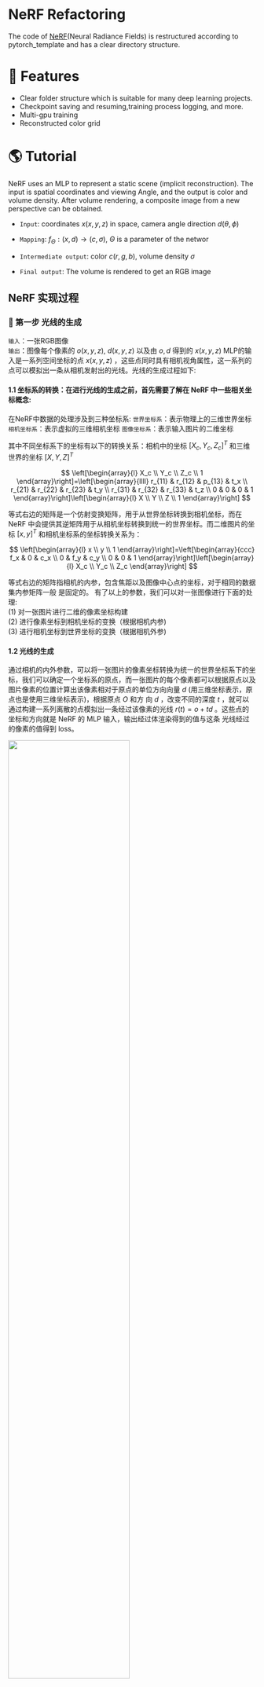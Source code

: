 NeRF Refactoring
=====
The code of [NeRF](https://arxiv.org/pdf/2003.08934.pdf)(Neural Radiance Fields) is restructured according to pytorch_template and has a clear directory structure.

# :muscle: Features
* Clear folder structure which is suitable for many deep learning projects.
* Checkpoint saving and resuming,training process logging, and more.
* Multi-gpu training
* Reconstructed color grid

# :earth_americas: Tutorial
NeRF uses an MLP to represent a static scene (implicit reconstruction). The input is spatial coordinates and viewing Angle, and the output is color and volume density. After volume rendering, a composite image from a new perspective can be obtained.  

* ```Input```:  coordinates $x(x,y,z)$ in space, camera angle direction $d(\theta,\phi )$  

* ```Mapping```:  $f_{\Theta }:(x,d) \to (c,\sigma )$, $\Theta$ is a parameter of the networ  

* ```Intermediate output```:  color $c(r,g,b)$, volume density $\sigma$  

* ```Final output```:  The volume is rendered to get an RGB image

## NeRF 实现过程
### :walking: 第一步 光线的生成
`输入`：一张RGB图像  
`输出`：图像每个像素的 $o(x, y, z)$, $d(x, y, z)$ 以及由 $o, d$ 得到的 $x(x, y, z)$
MLP的输入是一系列空间坐标的点 $x(x, y, z)$ ，这些点同时具有相机视角属性，这一系列的点可以模拟出一条从相机发射出的光线。光线的生成过程如下:
#### 1.1 坐标系的转换：在进行光线的生成之前，首先需要了解在 NeRF 中一些相关坐标概念:
在NeRF中数据的处理涉及到三种坐标系:
`世界坐标系`：表示物理上的三维世界坐标
`相机坐标系`：表示虚拟的三维相机坐标
`图像坐标系`：表示输入图片的二维坐标

其中不同坐标系下的坐标有以下的转换关系：相机中的坐标 $\left[X_c, Y_c, Z_c\right]^T$ 和三维世界的坐标 $[X, Y, Z]^T$  

$$
\left[\begin{array}{l}
X_c \\
Y_c \\
Z_c \\
1
\end{array}\right]=\left[\begin{array}{llll}
r_{11} & r_{12} & p_{13} & t_x \\
r_{21} & r_{22} & r_{23} & t_y \\
r_{31} & r_{32} & r_{33} & t_z \\
0 & 0 & 0 & 1
\end{array}\right]\left[\begin{array}{l}
X \\
Y \\
Z \\
1
\end{array}\right]
$$

等式右边的矩阵是一个仿射变换矩阵，用于从世界坐标转换到相机坐标，而在 NeRF 中会提供其逆矩阵用于从相机坐标转换到统一的世界坐标。而二维图片的坐标 $[x, y]^T$ 和相机坐标系的坐标转换关系为：

$$
\left[\begin{array}{l}
x \\
y \\
1
\end{array}\right]=\left[\begin{array}{ccc}
f_x & 0 & c_x \\
0 & f_y & c_y \\
0 & 0 & 1
\end{array}\right]\left[\begin{array}{l}
X_c \\
Y_c \\
Z_c
\end{array}\right]
$$

等式右边的矩阵指相机的内参，包含焦距以及图像中心点的坐标，对于相同的数据集内参矩阵一般 是固定的。
有了以上的参数，我们可以对一张图像进行下面的处理:  
(1) 对一张图片进行二维的像素坐标构建  
(2) 进行像素坐标到相机坐标的变换（根据相机内参)  
(3) 进行相机坐标到世界坐标的变换（根据相机外参)
#### 1.2 光线的生成
通过相机的内外参数，可以将一张图片的像素坐标转换为统一的世界坐标系下的坐标，我们可以确定一个坐标系的原点，而一张图片的每个像素都可以根据原点以及图片像素的位置计算出该像素相对于原点的单位方向向量 $d$ (用三维坐标表示，原点也是使用三维坐标表示)，根据原点 $O$ 和方 向 $d$ ，改变不同的深度 $t$ ，就可以通过构建一系列离散的点模拟出一条经过该像素的光线 $r(t)=o+t d$ 。这些点的坐标和方向就是 NeRF 的 MLP 输入，输出经过体渲染得到的值与这条 光线经过的像素的值得到 loss。

<img width="70%" src="https://user-images.githubusercontent.com/61340340/237008128-7e28dab6-1f60-419a-b8a3-f141fc498ca2.jpg" >

### :running: 第二步 位置编码
`输入`: 一条光线上的 $x(x, y, z), d(x, y, z)$  

`输出`: $\gamma(x), \gamma(d)$  

`位置编码公式`: $\gamma(p)=\left(\sin \left(2^0 \pi p\right), \cos \left(2^0 \pi p\right), \ldots, \sin \left(2^{L-1} \pi p\right), \cos \left(2^{L-1} \pi p\right)\right)$ 其中，维度的变化： $R->R^{2 L}$ ，需要注意在上一步提到模拟一条光线时用的是一系列离散的点，那么对应这些点的坐标都是不同的（64个），但单位方向 $d(x, y, z)$ 对于这条光线上的点来说都是相同的，对每一个点进行位置编码，原来是 3 维， L 取 10，那么最终的维度就是 $3 \times 2 \times 10=60$ 维，同理单位方向向量维度也是 3 ， L 取 4，最终是 24 维，这就是论文中 MLP 网络上提到的 $\gamma(x) 60$ 和 $\gamma(d) 24$ 。

### 👫: 第三步 MLP预测
`输入`: $\gamma(x), \gamma(d)$  

`输出`: $c(r, g, b), \sigma$

<img width="70%" src="https://user-images.githubusercontent.com/61340340/237011945-ce4f502a-55f6-45e0-ade3-ac74dea45240.PNG" >

用一系列的点模拟一条光线，一条光线穿过一个像素，也就是说对一条光线上的每个点，都需要经过一次MLP，在文中提到一条光线粗采样64 个点那么这 64 个点都会经过MLP，也就是会输出 64 个 $\sigma$ ，然后再加入 $\gamma(d)$ ， 注意对这 64 个点来说它们都是处在同一条光线上，所以每个点的 $\gamma(d)$ 都是一样的，然后得到 64 个点对应预测的 rgb 值。

### :dancers: 第四步 体渲染
`输入`: 一条光线上的 $c(r, g, b), \sigma$  
`输出`: 渲染后的 RGB 值

`光线的颜色值公式`:
$C(r)=\int_{t_n}^{t_f} T(t) \sigma(r(t)) c(r(t), d) dt ; \int T(t)=\exp \left(-\int_{t^n}^t \sigma(r(s)) ds\right), r(t)=o + td$
由于没有办法对连续对每个点进行采样得到积分值，因此引入了它的离散形式，把区间进行划分再进行采样：

$$C(r)=\sum_{i=1}^N T_i\left(1-\exp \left(-\sigma_i \delta_i\right)\right) c_i,where  T_i=\exp \left(-\sum_{j=1}^{i-1} \sigma_i \delta_i\right)$$

其中 $t_i \sim U\left[t_n+\frac{i-1}{N}\left(t_f-t_n\right), t_n+\frac{i}{N}\left(t_f-t_n\right)\right], \delta_i=t_{i+1}-t_i$, $T_i, c_i$ 都是和连续积分公式中采用一致的形式，即透明度和光强，而 $1-\exp \left(-\sigma_i \delta_i\right)$中, $\sigma$ 的含义为体密度，也被称为不透明度或消光系数,实际上不透明度的定义为 $\alpha=1-T(s)=1-\exp \left(-\int_0^s \tau(t) d t\right)$ (即1 - 透明度), 当划分的区间足够小时，可以得到 $\alpha=1-\exp (-\tau s)$ ，其中 $s=\delta, \tau=\sigma$ 。

除此以外，对于离散化的体渲染公式还有另一种理解，注意到在这个吸收发射模型中我们一直用的 是光强 $C$ 这个概念，实际上我们人眼看到的是颜色 $C$ ， 但在这个模型中我们可以认为光强 $C$ 进入人眼所看到的是颜色（作一个这样的理解，从人眼或者说相机出发一条光线经过一段具有某种透明度的物体后击中了某个不透明的物体，这个物体的不透 明度 $\alpha$ ，也就是光线终止在这点的概率，那么眼睛 “看到“ 的就是该物体的颜色 $C$，也因此可以认为透明度是光线穿过这点的概率，不透明度是在这点击中粒子终止的概率) 如果将 $C$ 表示为颜 色，那么论文中离散化的体渲染公式我们可以得到以下的理解:

$$
C(r)=\sum_{i=1}^N T_i \alpha c_i ; T_i=\exp \left(-\sum_{j=1}^{i-1} \sigma_i \delta_i\right), \alpha=\left(1-\exp \left(-\sigma_i \delta_i\right)\right)
$$

alpha blending 在计算机图形学中用于不同透明庵的图像合成，对于具有颜色 $c_f$ 不透明度为 $\alpha$ 的前景，与颜色为 $c_b$ 的背景合成后的颜色为:

$$
c=\alpha c_f+(1-\alpha) c_b
$$

这反映了前景和后景对成像点颜色的贡献，取两个极端值，假设 $\alpha$ 的值为 1 ，即不透明度为 1 ，完全不透明，那么最终成像点的颜色就完全取决于前景的颜色，后景的颜色对成像无贡献， $\alpha$ 为 0 ， 不透明度为 0 ，即完全透明，那么前景的颜色对最终成像的颜色没有贡献。在体洹染公式中，同样可以这样理解，在公式 $\alpha=\left(1-\exp \left(-\sigma_i \delta_i\right)\right)$ 中，体密度 $\delta=0$ ，则 $\alpha=0$ ，即当体密度为 0时，不透明度为0，完全透明，也就是这一段不存在物体，对最终成像的颜色也就没有贡献。体渲染的离散求积公式可以表述为以下形式:  

<div align=center>
<img src="https://github.com/PatrioticDedicated/nerf_pytorch/assets/61340340/1e3eb959-dc55-4875-8031-02a6c25af97d" >
</div>

<img width="13%" src="https://github.com/PatrioticDedicated/nerf_pytorch/assets/61340340/7c91e0cf-6f9c-4e5b-a2a5-68c27936562a" >表示前 $\mathrm{i}-1$ 个位置累积的透明度， $\alpha_i$ 表示第 $\mathrm{i}$ 个位置的不透明度， $c_i$ 是第 $\mathrm{i}$ 个采样点预测出来的颜色，最终成像点的颜色就是根据每个点的颜色贡献 (不透明度) 的叠加，MLP 实现的功能就是预测每个点的 $c$ 和 $\sigma$ 。这其实也解释了为什么颜色的预测值输出与视角方向有关 (view-dependent)，在不同的视角观察物体，对于同一个物体其在空间中的位置是固定的，也就是体密度只与位置有关系（采样点的坐标已经统一到世界坐标系下)，而不同的视角代表着不同的光线，当光线方向改变时，成像的颜色值取决于经过这条光线上的物体，而不同光线经过的物体显然是不一致的。


# :computer: Training

Please see each subsection for training on different datasets. Available training datasets:
* Blender (Realistic Synthetic 360)
* LLFF (Real Forward-Facing)

## blender
```
 python train.py \
    --dataset_name blender \
    --root_dir $BLENDER_DIR \
    --N_importance 64 --img_wh 400 400 --noise_std 0 \
    --num_epochs 16 --batch_size 1024 \
    --optimizer adam --lr 5e-4 \
    --lr_scheduler steplr --decay_step 2 4 8 --decay_gamma 0.5 \
    --exp_name exp
```

## llff
```
python train.py \
    --dataset_name llff \
    --root_dir $LLFF_DIR \
    --N_importance 64 --img_wh 504 378 \
    --num_epochs 30 --batch_size 1024 \
    --optimizer adam --lr 5e-4 \
    --lr_scheduler steplr --decay_step 10 20 --decay_gamma 0.5 \
    --exp_name exp
```
# :camera: Testing

Use `test.py` to create the whole sequence of moving views. E.g.
```
python test.py \
    --root_dir $BLENDER \
    --dataset_name blender --scene_name lego \
    --img_wh 400 400 --N_importance 64 --ckpt_path $CKPT_PATH
 ```
IMPORTANT : Don't forget to add `--spheric_poses` if the model is trained under `--spheric` setting!

It will create folder `results/{dataset_name}/{scene_name}` and run inference on all test data, finally create a gif out of them.  

:heartpulse: `Example of lego scene using pretrained model` 

<img width="30%" src="https://user-images.githubusercontent.com/61340340/236772533-a7d382ab-2155-47f1-8c57-87efa8949ec2.gif" >

:tulip: `Example of fern scene using pretrained model`

<img width="30%" src="https://github.com/PatrioticDedicated/Result/blob/main/gif/llff.gif" >

# :house_with_garden: Mesh

Use `Mesh_Color.py` to  reconstruct colored mesh

<img width="35%" src="https://github.com/PatrioticDedicated/nerf_pytorch/assets/61340340/9b419d19-c593-47b5-974f-d519f1df792e" >




